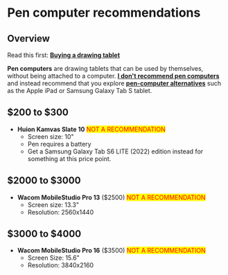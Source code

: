 # Pen computer recommendations

## Overview

Read this first: [**Buying a drawing tablet**](../) &#x20;

**Pen computers** are drawing tablets that can be used by themselves, without being attached to a computer.  [**I don't recommend pen computers**](../the-case-against-pen-computers.md) and instead recommend that you explore [**pen-computer alternatives**](pen-computer-alternative-recommendations.md) such as the Apple iPad or Samsung Galaxy Tab S tablet.

## $200 to $300

* **Huion Kamvas Slate 10** <mark style="color:red;">NOT A RECOMMENDATION</mark>
  * Screen size: 10"
  * Pen requires a battery
  * Get a Samsung Galaxy Tab S6 LITE (2022) edition instead for something at this price point.

## $2000 to $3000

* **Wacom MobileStudio Pro 13** ($2500) <mark style="color:red;">NOT A RECOMMENDATION</mark>&#x20;
  * Screen size: 13.3"
  * Resolution: 2560x1440

## $3000 to $4000

* **Wacom MobileStudio Pro 16** ($3500) <mark style="color:red;">NOT A RECOMMENDATION</mark>
  * Screen Size: 15.6"
  * Resolution: 3840x2160
